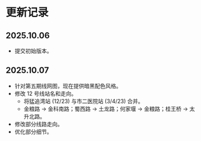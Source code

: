 # 更新记录
## 2025.10.06
- 提交初始版本。
## 2025.10.07
- 针对第五期线网图，现在提供暗黑配色风格。
- 修改 12 号线站名和走向。
    - 将猛追湾站 (12/23) 与市二医院站 (3/4/23) 合并。
    - 金粮路 -> 金科南路；蜀西路 -> 土龙路；何家堰 -> 金粮路；桂王桥 -> 太升北路。
- 修改部分线路走向。
- 优化部分细节。